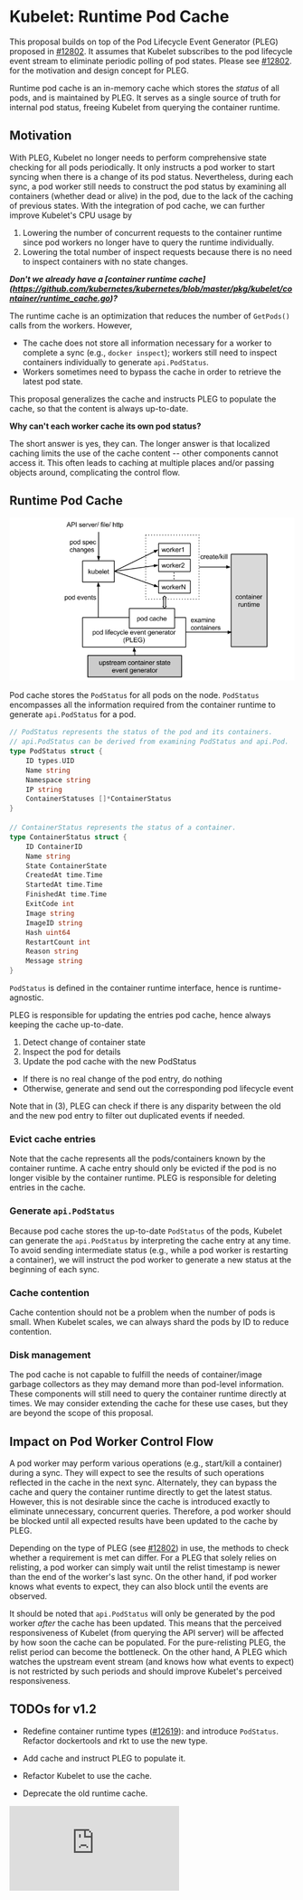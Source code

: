 # Kubelet: Runtime Pod Cache

This proposal builds on top of the Pod Lifecycle Event Generator (PLEG) proposed
in [#12802](https://issues.k8s.io/12802). It assumes that Kubelet subscribes to
the pod lifecycle event stream to eliminate periodic polling of pod
states. Please see [#12802](https://issues.k8s.io/12802). for the motivation and
design concept for PLEG.

Runtime pod cache is an in-memory cache which stores the *status* of
all pods, and is maintained by PLEG. It serves as a single source of
truth for internal pod status, freeing Kubelet from querying the
container runtime.

## Motivation

With PLEG, Kubelet no longer needs to perform comprehensive state
checking for all pods periodically. It only instructs a pod worker to
start syncing when there is a change of its pod status. Nevertheless,
during each sync, a pod worker still needs to construct the pod status
by examining all containers (whether dead or alive) in the pod, due to
the lack of the caching of previous states. With the integration of
pod cache, we can further improve Kubelet's CPU usage by

 1. Lowering the number of concurrent requests to the container
    runtime since pod workers no longer have to query the runtime
    individually.
 2. Lowering the total number of inspect requests because there is no
    need to inspect containers with no state changes.

***Don't we already have a [container runtime cache]
(https://github.com/kubernetes/kubernetes/blob/master/pkg/kubelet/container/runtime_cache.go)?***

The runtime cache is an optimization that reduces the number of `GetPods()`
calls from the workers. However,

 * The cache does not store all information necessary for a worker to
   complete a sync (e.g., `docker inspect`); workers still need to inspect
   containers individually to generate `api.PodStatus`.
 * Workers sometimes need to bypass the cache in order to retrieve the
   latest pod state.

This proposal generalizes the cache and instructs PLEG to populate the cache, so
that the content is always up-to-date.

**Why can't each worker cache its own pod status?**

The short answer is yes, they can. The longer answer is that localized
caching limits the use of the cache content -- other components cannot
access it. This often leads to caching at multiple places and/or passing
objects around, complicating the control flow.

## Runtime Pod Cache

![pod cache](pod-cache.png)

Pod cache stores the `PodStatus` for all pods on the node. `PodStatus` encompasses
all the information required from the container runtime to generate
`api.PodStatus` for a pod.

```go
// PodStatus represents the status of the pod and its containers.
// api.PodStatus can be derived from examining PodStatus and api.Pod.
type PodStatus struct {
    ID types.UID
    Name string
    Namespace string
    IP string
    ContainerStatuses []*ContainerStatus
}

// ContainerStatus represents the status of a container.
type ContainerStatus struct {
    ID ContainerID
    Name string
    State ContainerState
    CreatedAt time.Time
    StartedAt time.Time
    FinishedAt time.Time
    ExitCode int
    Image string
    ImageID string
    Hash uint64
    RestartCount int
    Reason string
    Message string
}
```

`PodStatus` is defined in the container runtime interface, hence is
runtime-agnostic.

PLEG is responsible for updating the entries pod cache, hence always keeping
the cache up-to-date.

1. Detect change of container state
2. Inspect the pod for details
3. Update the pod cache with the new PodStatus
  - If there is no real change of the pod entry, do nothing
  - Otherwise, generate and send out the corresponding pod lifecycle event

Note that in (3), PLEG can check if there is any disparity between the old
and the new pod entry to filter out duplicated events if needed.

### Evict cache entries

Note that the cache represents all the pods/containers known by the container
runtime. A cache entry should only be evicted if the pod is no longer visible
by the container runtime. PLEG is responsible for deleting entries in the
cache.

### Generate `api.PodStatus`

Because pod cache stores the up-to-date `PodStatus` of the pods, Kubelet can
generate the `api.PodStatus` by interpreting the cache entry at any
time. To avoid sending intermediate status (e.g., while a pod worker
is restarting a container), we will instruct the pod worker to generate a new
status at the beginning of each sync.

### Cache contention

Cache contention should not be a problem when the number of pods is
small. When Kubelet scales, we can always shard the pods by ID to
reduce contention.

### Disk management

The pod cache is not capable to fulfill the needs of container/image garbage
collectors as they may demand more than pod-level information. These components
will still need to query the container runtime directly at times. We may
consider extending the cache for these use cases, but they are beyond the scope
of this proposal.


## Impact on Pod Worker Control Flow

A pod worker may perform various operations (e.g., start/kill a container)
during a sync. They will expect to see the results of such operations reflected
in the cache in the next sync. Alternately, they can bypass the cache and
query the container runtime directly to get the latest status. However, this
is not desirable since the cache is introduced exactly to eliminate unnecessary,
concurrent queries. Therefore, a pod worker should be blocked until all expected
results have been updated to the cache by PLEG.

Depending on the type of PLEG (see [#12802](https://issues.k8s.io/12802)) in
use, the methods to check whether a requirement is met can differ. For a
PLEG that solely relies on relisting, a pod worker can simply wait until the
relist timestamp is newer than the end of the worker's last sync. On the other
hand, if pod worker knows what events to expect, they can also block until the
events are observed.

It should be noted that `api.PodStatus` will only be generated by the pod
worker *after* the cache has been updated. This means that the perceived
responsiveness of Kubelet (from querying the API server) will be affected by
how soon the cache can be populated. For the pure-relisting PLEG, the relist
period can become the bottleneck. On the other hand, A PLEG which watches the
upstream event stream (and knows how what events to expect) is not restricted
by such periods and should improve Kubelet's perceived responsiveness.

## TODOs for v1.2

 - Redefine container runtime types ([#12619](https://issues.k8s.io/12619)):
   and introduce `PodStatus`. Refactor dockertools and rkt to use the new type.

 - Add cache and instruct PLEG to populate it.

 - Refactor Kubelet to use the cache.

 - Deprecate the old runtime cache.


<!-- BEGIN MUNGE: GENERATED_ANALYTICS -->
[![Analytics](https://kubernetes-site.appspot.com/UA-36037335-10/GitHub/docs/proposals/runtime-pod-cache.md?pixel)]()
<!-- END MUNGE: GENERATED_ANALYTICS -->

